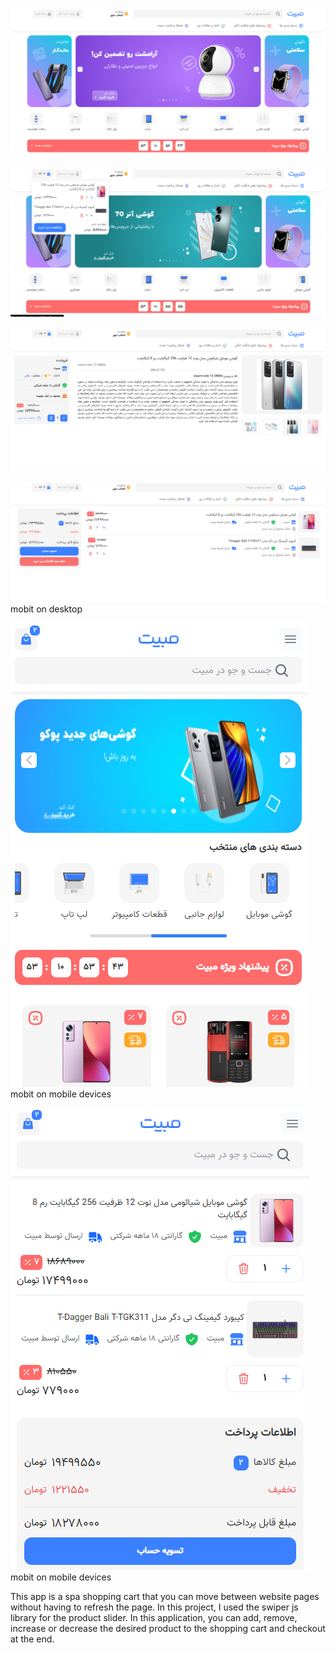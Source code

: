 ![shoping cart](./src/images/mobit/mobit-1.PNG)
<br>

![shoping cart](./src/images/mobit/mobit-2.PNG)
<br>

![shoping cart](./src/images/mobit/mobit-3.PNG)
<br>

![shoping cart](./src/images/mobit/mobit-4.PNG)
<br>
mobit on desktop

![shoping cart](./src/images/mobit/mobit-5.PNG)
<br>
mobit on mobile devices

![shoping cart](./src/images/mobit/mobit-6.PNG)
<br>
mobit on mobile devices


This app is a spa shopping cart that you can move between website pages without having to refresh the page. In this project, I used the swiper js library for the product slider. In this application, you can add, remove, increase or decrease the desired product to the shopping cart and checkout at the end.